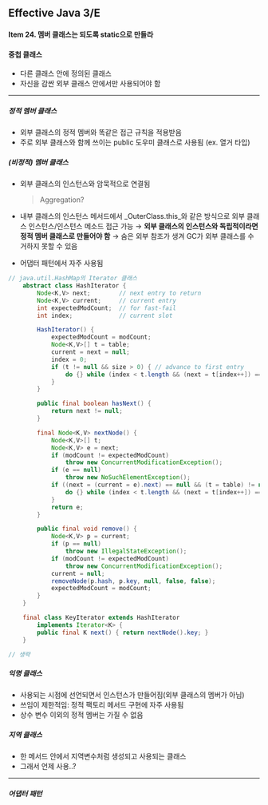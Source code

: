 ## Effective Java 3/E

#### Item 24. 멤버 클래스는 되도록 static으로 만들라

#### 중첩 클래스

- 다른 클래스 안에 정의된 클래스
- 자신을 감싼 외부 클래스 안에서만 사용되어야 함

---

##### 정적 멤버 클래스

- 외부 클래스의 정적 멤버와 똑같은 접근 규칙을 적용받음
- 주로 외부 클래스와 함께 쓰이는 public 도우미 클래스로 사용됨 (ex. 열거 타입)

##### (비정적) 멤버 클래스

- 외부 클래스의 인스턴스와 암묵적으로 연결됨

  > Aggregation?

- 내부 클래스의 인스턴스 메서드에서 _OuterClass.this_와 같은 방식으로 외부 클래스 인스턴스/인스턴스 메소드 접근 가능
  → __외부 클래스의 인스턴스와 독립적이라면 정적 멤버 클래스로 만들어야 함__
  → 숨은 외부 참조가 생겨 GC가 외부 클래스를 수거하지 못할 수 있음

- 어댑터 패턴에서 자주 사용됨

```java
// java.util.HashMap의 Iterator 클래스
    abstract class HashIterator {
        Node<K,V> next;        // next entry to return
        Node<K,V> current;     // current entry
        int expectedModCount;  // for fast-fail
        int index;             // current slot

        HashIterator() {
            expectedModCount = modCount;
            Node<K,V>[] t = table;
            current = next = null;
            index = 0;
            if (t != null && size > 0) { // advance to first entry
                do {} while (index < t.length && (next = t[index++]) == null);
            }
        }

        public final boolean hasNext() {
            return next != null;
        }

        final Node<K,V> nextNode() {
            Node<K,V>[] t;
            Node<K,V> e = next;
            if (modCount != expectedModCount)
                throw new ConcurrentModificationException();
            if (e == null)
                throw new NoSuchElementException();
            if ((next = (current = e).next) == null && (t = table) != null) {
                do {} while (index < t.length && (next = t[index++]) == null);
            }
            return e;
        }

        public final void remove() {
            Node<K,V> p = current;
            if (p == null)
                throw new IllegalStateException();
            if (modCount != expectedModCount)
                throw new ConcurrentModificationException();
            current = null;
            removeNode(p.hash, p.key, null, false, false);
            expectedModCount = modCount;
        }
    }

    final class KeyIterator extends HashIterator
        implements Iterator<K> {
        public final K next() { return nextNode().key; }
    }

// 생략
```



##### 익명 클래스

- 사용되는 시점에 선언되면서 인스턴스가 만들어짐(외부 클래스의 멤버가 아님)
- 쓰임이 제한적임: 정적 팩토리 메서드 구현에 자주 사용됨
- 상수 변수 이외의 정적 멤버는 가질 수 없음

##### 지역 클래스

- 한 메서드 안에서 지역변수처럼 생성되고 사용되는 클래스
- 그래서 언제 사용..?



---

##### 어댑터 패턴


